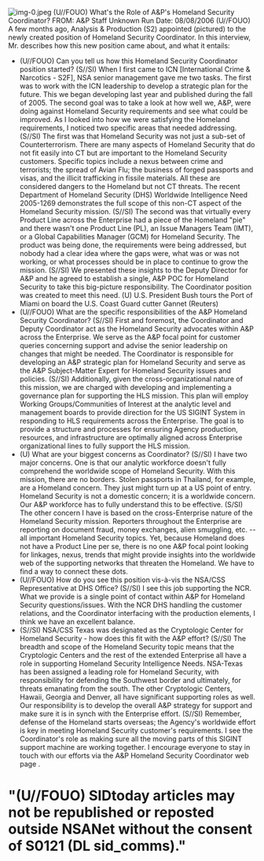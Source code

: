 ![img-0.jpeg](img-0.jpeg)
(U//FOUO) What's the Role of A\&P's Homeland Security Coordinator?
FROM: A\&P Staff
Unknown
Run Date: 08/08/2006
(U//FOUO) A few months ago, Analysis \& Production (S2) appointed (pictured) to the newly created position of Homeland Security Coordinator. In this interview, Mr. describes how this new position came about, and what it entails:

- (U//FOUO) Can you tell us how this Homeland Security Coordinator position started?
(S//SI) When I first came to ICN [International Crime \& Narcotics - S2F], NSA senior management gave me two tasks. The first was to work with the ICN leadership to develop a strategic plan for the future. This we began developing last year and published during the fall of 2005. The second goal was to take a look at how well we, A\&P, were doing against Homeland Security requirements and see what could be improved. As I looked into how we were satisfying the Homeland requirements, I noticed two specific areas that needed addressing.
(S//SI) The first was that Homeland Security was not just a sub-set of Counterterrorism. There are many aspects of Homeland Security that do not fit easily into CT but are important to the Homeland Security customers. Specific topics include a nexus between crime and terrorists; the spread of Avian Flu; the business of forged passports and visas, and the illicit trafficking in fissile materials. All these are considered dangers to the Homeland but not CT threats. The recent Department of Homeland Security (DHS) Worldwide Intelligence Need 2005-1269 demonstrates the full scope of this non-CT aspect of the Homeland Security mission.
(S//SI) The second was that virtually every Product Line across the Enterprise had a piece of the Homeland "pie" and there wasn't one Product Line (PL), an Issue Managers Team (IMT), or a Global Capabilities Manager (GCM) for Homeland Security. The product was being done, the requirements were being addressed, but nobody had a clear idea where the gaps were, what was or was not working, or what processes should be in place to continue to grow the mission.
(S//SI) We presented these insights to the Deputy Director for A\&P and he agreed to establish a single, A\&P POC for Homeland Security to take this big-picture responsibility. The Coordinator position was created to meet this need.
(U) U.S. President Bush tours the Port of Miami on board the U.S. Coast Guard cutter Gannet (Reuters)
- (U//FOUO) What are the specific responsibilities of the A\&P Homeland Security Coordinator?
(S//SI) First and foremost, the Coordinator and Deputy Coordinator act as the Homeland Security advocates within A\&P across the Enterprise. We serve as the A\&P focal point for customer queries concerning support and advise the senior leadership on changes that might be needed. The Coordinator is responsible for developing an A\&P strategic plan for Homeland Security and serve as the A\&P Subject-Matter Expert for Homeland Security issues and policies.
(S//SI) Additionally, given the cross-organizational nature of this mission, we are charged with developing and implementing a governance plan for supporting the HLS mission. This plan will employ Working Groups/Communities of Interest at the analytic level and management boards to provide direction for the US SIGINT System in responding to HLS requirements across the Enterprise. The goal is to provide a structure and processes for ensuring Agency production, resources, and infrastructure are optimally aligned across Enterprise organizational lines to fully support the HLS mission.
- (U) What are your biggest concerns as Coordinator?
(S//SI) I have two major concerns. One is that our analytic workforce doesn't fully comprehend the worldwide scope of Homeland Security. With this mission, there are no borders. Stolen passports in Thailand, for example, are a Homeland concern. They just might turn up at a US point of entry. Homeland Security is not a domestic concern; it is a worldwide concern. Our A\&P workforce has to fully understand this to be effective.
(S/SI) The other concern I have is based on the cross-Enterprise nature of the Homeland Security mission. Reporters throughout the Enterprise are reporting on document fraud, money exchanges, alien smuggling, etc. -- all important Homeland Security topics. Yet, because Homeland does not have a Product Line per se, there is no one A\&P focal point looking for linkages, nexus, trends that might provide insights into the worldwide web of the supporting networks that threaten the Homeland. We have to find a way to connect these dots.
- (U//FOUO) How do you see this position vis-à-vis the NSA/CSS Representative at DHS Office?
(S//SI) I see this job supporting the NCR. What we provide is a single point of contact within A\&P for Homeland Security questions/issues. With the NCR DHS handling the customer relations, and the Coordinator interfacing with the production elements, I think we have an excellent balance.
- (S//SI) NSA/CSS Texas was designated as the Cryptologic Center for Homeland Security - how does this fit with the A\&P effort?
(S//SI) The breadth and scope of the Homeland Security topic means that the Cryptologic Centers and the rest of the extended Enterprise all have a role in supporting Homeland Security Intelligence Needs. NSA-Texas has been assigned a leading role for Homeland Security, with responsibility for defending the Southwest border and ultimately, for threats emanating from the south. The other Cryptologic Centers, Hawaii, Georgia and Denver, all have significant supporting roles as well. Our responsibility is to develop the overall A\&P strategy for support and make sure it is in synch with the Enterprise effort.
(S//SI) Remember, defense of the Homeland starts overseas; the Agency's worldwide effort is key in meeting Homeland Security customer's requirements. I see the Coordinator's role as making sure all the moving parts of this SIGINT support machine are working together. I encourage everyone to stay in touch with our efforts via the A\&P Homeland Security Coordinator web page .

# "(U//FOUO) SIDtoday articles may not be republished or reposted outside NSANet without the consent of S0121 (DL sid_comms)."
